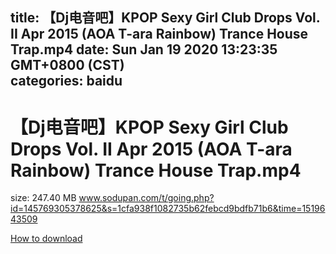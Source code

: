 
title: 【Dj电音吧】KPOP Sexy Girl Club Drops Vol. II Apr 2015 (AOA T-ara Rainbow) Trance House Trap.mp4
date: Sun Jan 19 2020 13:23:35 GMT+0800 (CST)    
categories: baidu
---

# 【Dj电音吧】KPOP Sexy Girl Club Drops Vol. II Apr 2015 (AOA T-ara Rainbow) Trance House Trap.mp4
size: 247.40 MB
 www.sodupan.com/t/going.php?id=145769305378625&s=1cfa938f1082735b62febcd9bdfb71b6&time=1519643509
 

[How to download](https://bpcam.bemobtrk.com/go/2ceec3aa-1ca2-46d6-b9ff-aaa5c184517c?jno=107)